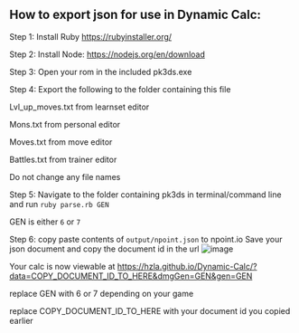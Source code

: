 ## How to export json for use in Dynamic Calc:

Step 1: Install Ruby https://rubyinstaller.org/


Step 2: Install Node: https://nodejs.org/en/download


Step 3: Open your rom in the included pk3ds.exe


Step 4: Export the following to the folder containing this file

Lvl_up_moves.txt from learnset editor

Mons.txt from personal editor

Moves.txt from move editor

Battles.txt from trainer editor

Do not change any file names

Step 5: Navigate to the folder containing pk3ds in terminal/command line and run `ruby parse.rb GEN` 

GEN is either `6` or `7`


Step 6: copy paste contents of `output/npoint.json` to npoint.io 
Save your json document and copy the document id in the url 
![image](https://github.com/hzla/pk3ds_for_dynamic_calc/assets/5680299/f8e9dac8-2737-49e9-bce6-914f2bf4a912)

Your calc is now viewable at https://hzla.github.io/Dynamic-Calc/?data=COPY_DOCUMENT_ID_TO_HERE&dmgGen=GEN&gen=GEN

replace GEN with 6 or 7 depending on your game

replace COPY_DOCUMENT_ID_TO_HERE with your document id you copied earlier



